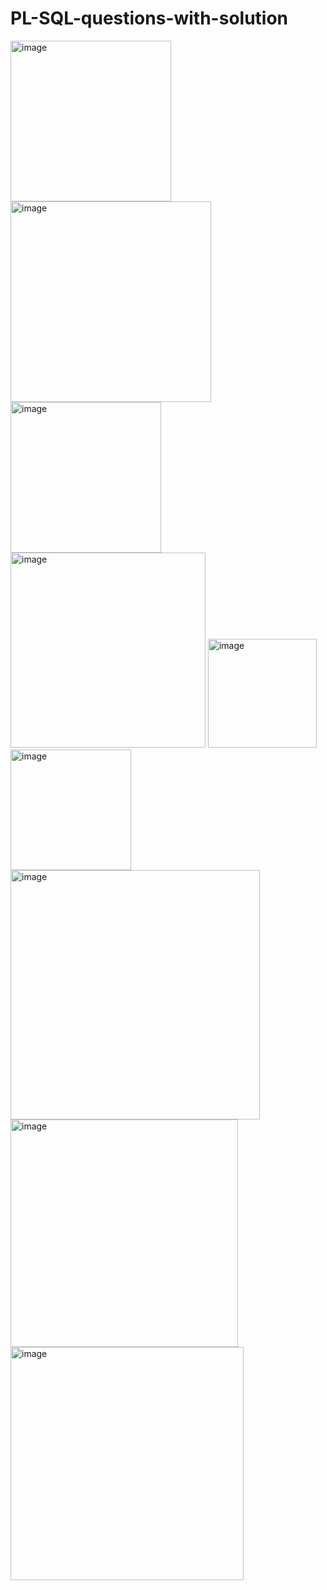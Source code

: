 # PL-SQL-questions-with-solution
<img width="257" alt="image" src="https://user-images.githubusercontent.com/71543091/162271462-1ce185c2-1ca5-493f-855f-d9f0c11f2aa5.png">
<img width="321" alt="image" src="https://user-images.githubusercontent.com/71543091/162271543-6d1596c4-3823-4c44-bd98-21dc47e7a13d.png">
<img width="241" alt="image" src="https://user-images.githubusercontent.com/71543091/162271566-04d8e46f-2006-4b8b-8dbf-65a94af15496.png">
<img width="312" alt="image" src="https://user-images.githubusercontent.com/71543091/162271600-c099ea78-8e07-465d-872d-58df66468173.png">
<img width="174" alt="image" src="https://user-images.githubusercontent.com/71543091/162271644-29d76463-2c79-418b-930d-ae6135088d67.png">
<img width="193" alt="image" src="https://user-images.githubusercontent.com/71543091/162271675-80856175-a68f-433b-9374-ff57ca33fdd2.png">
<img width="399" alt="image" src="https://user-images.githubusercontent.com/71543091/162272753-e52dc90b-fd66-40d8-8490-28803745b5ac.png">
<img width="364" alt="image" src="https://user-images.githubusercontent.com/71543091/162273982-11f8c35d-a45e-4c03-9617-f8e355aa4b3f.png">
<img width="373" alt="image" src="https://user-images.githubusercontent.com/71543091/162274404-ccb9804e-eb44-4962-9e60-840445d6f118.png">
